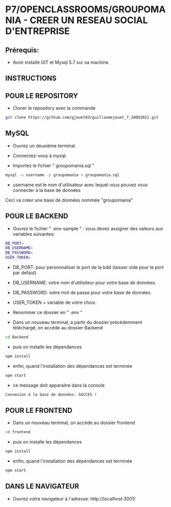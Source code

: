 # P7/OPENCLASSROOMS/GROUPOMANIA - CREER UN RESEAU SOCIAL D'ENTREPRISE

## Prérequis:

- Avoir installé GIT et Mysql 5.7 sur sa machine

## INSTRUCTIONS

## POUR LE REPOSITORY

- Cloner le repository avec la commande

```bash
git clone https://github.com/gjouet83/guillaumejouet_7_28092021.git
```

## MySQL

- Ouvrez un deuxième terminal.

- Connectez-vous à mysql.

- Importez le fichier " groupomania.sql "

```bash
mysql -u username -p groupomania < groupomania.sql
```

- username est le nom d'utilisateur avec lequel vous pouvez vous connecter à la base de données

Ceci va créer une base de données nommée "groupomania"

## POUR LE BACKEND

- Ouvrez le fichier " .env-sample " : vous devez assigner des valeurs aux variables suivantes:

```bash
DB_PORT=
DB_USERNAME=
DB_PASSWORD=
USER_TOKEN=
```

- DB_PORT: pour personnaliser le port de la bdd (laisser vide pour le port par defaut)
- DB_USERNAME: votre nom d'utilisiteur pour votre base de données.
- DB_PASSWORD: votre mot de passe pour votre base de données.
- USER_TOKEN = variable de votre choix.

- Renommer ce dossier en " .env "

- Dans un nouveau terminal, a partir du dossier précédemment téléchargé, on accède au dossier Backend

```bash
cd Backend
```

- puis on installe les dépendances

```bash
npm install
```

- enfin, quand l'installation des dépendances est terminée

```bash
npm start
```

- ce message doit apparaitre dans la console

```bash
Connexion à la base de données: SUCCES !
```

## POUR LE FRONTEND

- Dans un nouveau terminal, on accède au dossier frontend

```bash
cd frontend
```

- puis on installe les dépendances

```bash
npm install
```

- enfin, quand l'installation des dépendances est terminée

```bash
npm start
```

## DANS LE NAVIGATEUR

- Ouvrez votre navigateur à l'adresse: http://localhost:3001/

